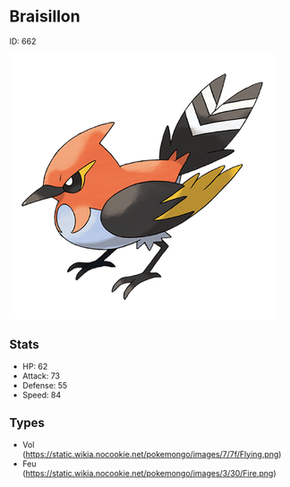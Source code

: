 # Braisillon


ID: 662

![](https://raw.githubusercontent.com/PokeAPI/sprites/master/sprites/pokemon/other/official-artwork/662.png "Braisillon")

## Stats


 - HP: 62
 - Attack: 73
 - Defense: 55
 - Speed: 84

## Types


 - Vol (https://static.wikia.nocookie.net/pokemongo/images/7/7f/Flying.png)
 - Feu (https://static.wikia.nocookie.net/pokemongo/images/3/30/Fire.png)
